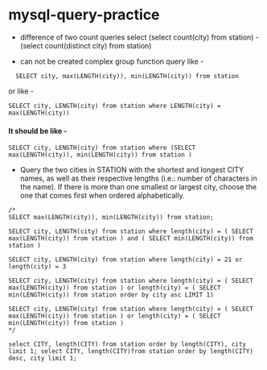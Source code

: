 # mysql-query-practice

- difference of two count queries
  select (select count(city) from station) - (select count(distinct city) from station)

- can not be created complex group function query like -
```
  SELECT city, max(LENGTH(city)), min(LENGTH(city)) from station
```
or like -
 ```
 SELECT city, LENGTH(city) from station where LENGTH(city) = max(LENGTH(city))
```
#### It should be like -
```
SELECT city, LENGTH(city) from station where (SELECT max(LENGTH(city)), min(LENGTH(city)) from station )
```
- Query the two cities in STATION with the shortest and longest CITY names, as well as their respective lengths (i.e.: number of characters in the name). If there is more than one smallest or largest city, choose the one that comes first when ordered alphabetically.

```
/*
SELECT max(LENGTH(city)), min(LENGTH(city)) from station;

SELECT city, LENGTH(city) from station where length(city) = ( SELECT max(LENGTH(city)) from station ) and ( SELECT min(LENGTH(city)) from station )

SELECT city, LENGTH(city) from station where length(city) = 21 or length(city) = 3

SELECT city, LENGTH(city) from station where length(city) = ( SELECT max(LENGTH(city)) from station ) or length(city) = ( SELECT min(LENGTH(city)) from station order by city asc LIMIT 1)

SELECT city, LENGTH(city) from station where length(city) = ( SELECT max(LENGTH(city)) from station ) or length(city) = ( SELECT min(LENGTH(city)) from station )
*/

select CITY, length(CITY) from station order by length(CITY), city limit 1; select CITY, length(CITY)from station order by length(CITY) desc, city limit 1; 
```
